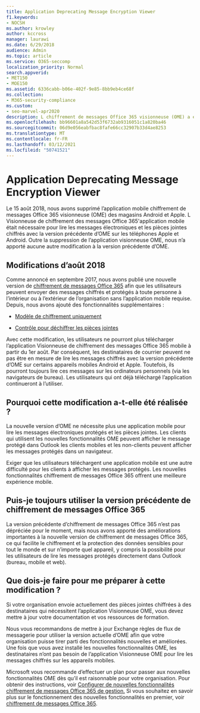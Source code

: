 ```yaml
---
title: Application Deprecating Message Encryption Viewer
f1.keywords:
- NOCSH
ms.author: krowley
author: kccross
manager: laurawi
ms.date: 6/29/2018
audience: Admin
ms.topic: article
ms.service: O365-seccomp
localization_priority: Normal
search.appverid:
- MET150
- MOE150
ms.assetid: 6336cabb-b06e-402f-9e85-8bb9eb4ce68f
ms.collection:
- M365-security-compliance
ms.custom:
- seo-marvel-apr2020
description: L chiffrement de messages Office 365 visionneuse (OME) a été supprimée des magasins Android et Apple en 2018.
ms.openlocfilehash: bb96601a8a542d53f6732ab9316051c1a820ba46
ms.sourcegitcommit: 06d9e056eabfbac8fafe66cc32907b33d4ae8253
ms.translationtype: MT
ms.contentlocale: fr-FR
ms.lasthandoff: 03/12/2021
ms.locfileid: "50741521"
---
```

# <a name="deprecating-message-encryption-viewer-app"></a>Application Deprecating Message Encryption Viewer

Le 15 août 2018, nous avons supprimé l’application mobile chiffrement de messages Office 365 visionneuse (OME) des magasins Android et Apple. L Visionneuse de chiffrement des messages Office 365'application mobile était nécessaire pour lire les messages électroniques et les pièces jointes chiffrés avec la version précédente d’OME sur les téléphones Apple et Android. Outre la suppression de l’application visionneuse OME, nous n’a apporté aucune autre modification à la version précédente d’OME.
  
## <a name="changes-from-august-2018"></a>Modifications d’août 2018

Comme annoncé en septembre 2017, nous avons publié une nouvelle version de [chiffrement de messages Office 365](https://aka.ms/ome2017) afin que les utilisateurs peuvent envoyer des messages chiffrés et protégés à toute personne à l’intérieur ou à l’extérieur de l’organisation sans l’application mobile requise. Depuis, nous avons ajouté des fonctionnalités supplémentaires :
  
- [Modèle de chiffrement uniquement](https://aka.ms/encryptonly)

- [Contrôle pour déchiffrer les pièces jointes](https://techcommunity.microsoft.com/t5/Security-Privacy-and-Compliance/Admin-control-for-attachments-now-available-in-Office-365/ba-p/204007)

Avec cette modification, les utilisateurs ne pourront plus télécharger l’application Visionneuse de chiffrement des messages Office 365 mobile à partir du 1er août. Par conséquent, les destinataires de courrier peuvent ne pas être en mesure de lire les messages chiffrés avec la version précédente d’OME sur certains appareils mobiles Android et Apple. Toutefois, ils pourront toujours lire ces messages sur les ordinateurs personnels (via les navigateurs de bureau). Les utilisateurs qui ont déjà téléchargé l’application continueront à l’utiliser.
  
## <a name="why-this-change-was-made"></a>Pourquoi cette modification a-t-elle été réalisée ?

La nouvelle version d’OME ne nécessite plus une application mobile pour lire les messages électroniques protégés et les pièces jointes. Les clients qui utilisent les nouvelles fonctionnalités OME peuvent afficher le message protégé dans Outlook les clients mobiles et les non-clients peuvent afficher les messages protégés dans un navigateur.
  
Exiger que les utilisateurs téléchargent une application mobile est une autre difficulté pour les clients à afficher les messages protégés. Les nouvelles fonctionnalités chiffrement de messages Office 365 offrent une meilleure expérience mobile.
  
## <a name="can-i-still-use-the-previous-version-of-office-365-message-encryption"></a>Puis-je toujours utiliser la version précédente de chiffrement de messages Office 365

La version précédente d’chiffrement de messages Office 365 n’est pas dépréciée pour le moment, mais nous avons apporté des améliorations importantes à la nouvelle version de chiffrement de messages Office 365, ce qui facilite le chiffrement et la protection des données sensibles pour tout le monde et sur n’importe quel appareil, y compris la possibilité pour les utilisateurs de lire les messages protégés directement dans Outlook (bureau, mobile et web). 
  
## <a name="what-do-i-need-to-do-to-prepare-for-this-change"></a>Que dois-je faire pour me préparer à cette modification ?

Si votre organisation envoie actuellement des pièces jointes chiffrées à des destinataires qui nécessitent l’application Visionneuse OME, vous devez mettre à jour votre documentation et vos ressources de formation.
  
Nous vous recommandons de mettre à jour Exchange règles de flux de messagerie pour utiliser la version actuelle d’OME afin que votre organisation puisse tirer parti des fonctionnalités nouvelles et améliorées. Une fois que vous avez installé les nouvelles fonctionnalités OME, les destinataires n’ont pas besoin de l’application Visionneuse OME pour lire les messages chiffrés sur les appareils mobiles.
  
Microsoft vous recommande d’effectuer un plan pour passer aux nouvelles fonctionnalités OME dès qu’il est raisonnable pour votre organisation. Pour obtenir des instructions, voir [Configurer de nouvelles fonctionnalités chiffrement de messages Office 365 de gestion.](set-up-new-message-encryption-capabilities.md) Si vous souhaitez en savoir plus sur le fonctionnement des nouvelles fonctionnalités en premier, voir [chiffrement de messages Office 365](ome.md).
  

